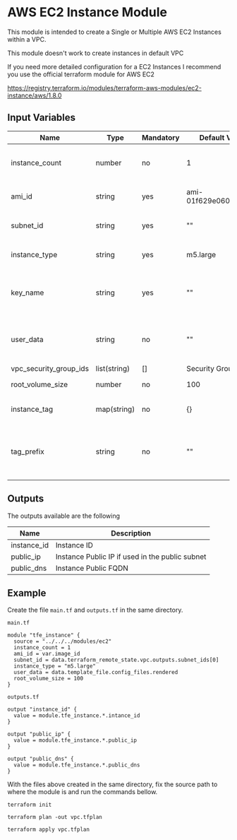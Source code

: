 # AWS EC2 Instance Module

This module is intended to create a Single or Multiple AWS EC2 Instances within a VPC.

This module doesn't work to create instances in default VPC

If you need more detailed configuration for a EC2 Instances I recommend you use the official terraform module for AWS EC2

https://registry.terraform.io/modules/terraform-aws-modules/ec2-instance/aws/1.8.0

## Input Variables

|Name|Type|Mandatory|Default Value|Description|
|----|----|---------|-------------|-----------|
|instance_count|number|no|1|Number of EC2 instances created|
|ami_id|string|yes|ami-01f629e0600d93cef|AMI used to build the instance|
|subnet_id|string|yes|""|Subnet ID withing a VPC|
|instance_type|string|yes|m5.large|EC2 Instance flavor|
|key_name|string|yes|""|SSH Public key used to connect to the instance|
|user_data|string|no|""|Script or Template to be injected via cloud-init|
|vpc_security_group_ids|list(string)|[]|Security Group list|
|root_volume_size|number|no|100|Root disk size|
|instance_tag|map(string)|no|{}|Map of tags in formate key value|
|tag_prefix|string|no|""|String to prefix default tags and resource name|


## Outputs

The outputs available are the following

|Name|Description|
|----|-----------|
|instance_id| Instance ID|
|public_ip|Instance Public IP if used in the public subnet|
|public_dns|Instance Public FQDN|


## Example

Create the file `main.tf` and `outputs.tf` in the same directory.

`main.tf`

```
module "tfe_instance" {
  source = "../../../modules/ec2"
  instance_count = 1
  ami_id = var.image_id
  subnet_id = data.terraform_remote_state.vpc.outputs.subnet_ids[0]
  instance_type = "m5.large"
  user_data = data.template_file.config_files.rendered
  root_volume_size = 100
}

```

`outputs.tf`

```
output "instance_id" {
  value = module.tfe_instance.*.intance_id
}

output "public_ip" {
  value = module.tfe_instance.*.public_ip
}

output "public_dns" {
  value = module.tfe_instance.*.public_dns
}
```

With the files above created in the same directory, fix the source path to where the module is and run the commands bellow.

`terraform init`

`terraform plan -out vpc.tfplan`
 
`terraform apply vpc.tfplan`
